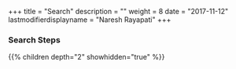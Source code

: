 +++
title = "Search"
description = ""
weight = 8
date = "2017-11-12"
lastmodifierdisplayname = "Naresh Rayapati"
+++

### Search Steps

{{% children depth="2" showhidden="true" %}}
